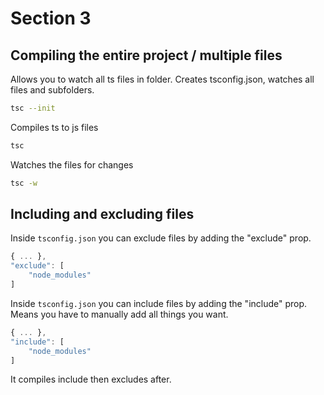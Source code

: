 # Section 3

## Compiling the entire project / multiple files

Allows you to watch all ts files in folder. Creates tsconfig.json, watches all files and subfolders.

```bash
tsc --init
```

Compiles ts to js files

```bash
tsc
```

Watches the files for changes

```bash
tsc -w
```

## Including and excluding files

Inside `tsconfig.json` you can exclude files by adding the "exclude" prop.

```js
{ ... },
"exclude": [
    "node_modules"
]

```

Inside `tsconfig.json` you can include files by adding the "include" prop. Means you have to manually add all things you want.

```js
{ ... },
"include": [
    "node_modules"
]

```

It compiles include then excludes after.
